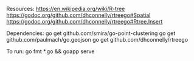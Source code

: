 Resources:
https://en.wikipedia.org/wiki/R-tree   
https://godoc.org/github.com/dhconnelly/rtreego#Spatial  
https://godoc.org/github.com/dhconnelly/rtreego#Rtree.Insert  

Dependencies:
go get github.com/smira/go-point-clustering
go get github.com/paulmach/go.geojson
go get github.com/dhconnelly/rtreego

To run:
go fmt *.go && goapp serve
